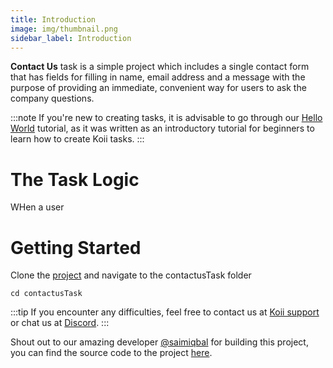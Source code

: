 ```yaml
---
title: Introduction
image: img/thumbnail.png
sidebar_label: Introduction
---
```


**Contact Us** task is a simple project which includes a single contact form that has fields for filling in name, email address and a message with the purpose of providing an immediate, convenient way for users to ask the company questions.

:::note
If you're new to creating tasks, it is advisable to go through our [Hello World](/quickstart/hello-world/introduction) tutorial, as it was written as an introductory tutorial for beginners to learn how to create Koii tasks.
:::

# The Task Logic
WHen a user 

# Getting Started
Clone the [project](https://github.com/saimiqbal7/contactus) and navigate to the contactusTask folder
```
cd contactusTask
```

:::tip
If you encounter any difficulties, feel free to contact us at [Koii support](https://share.hsforms.com/1Nmy8p6zWSN2J2skJn5EcOQc20dg) or chat us at [Discord](https://discord.gg/koiin).
:::

Shout out to our amazing developer [@saimiqbal](https://github.com/saimiqbal7) for building this project, you can find the source code to the project [here](https://github.com/saimiqbal7/contactus).